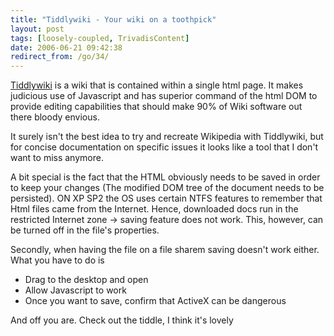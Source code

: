 ```yaml
---
title: "Tiddlywiki - Your wiki on a toothpick"
layout: post
tags: [loosely-coupled, TrivadisContent]
date: 2006-06-21 09:42:38
redirect_from: /go/34/
---
```


[Tiddlywiki](http://www.tiddlywiki.com/) is a wiki that is contained within a single html page. It makes judicious use of Javascript and has superior command of the html DOM to provide editing capabilities that should make 90% of Wiki software out there bloody envious.

It surely isn&#39;t the best idea to try and recreate Wikipedia with Tiddlywiki, but for concise documentation on specific issues it looks like a tool that I don&#39;t want to miss anymore.

A bit special is the fact that the HTML obviously needs to be saved in order to keep your changes (The modified DOM tree of the document needs to be persisted). ON XP SP2 the OS uses certain NTFS features to remember that Html files came from the Internet. Hence, downloaded docs run in the restricted Internet zone -&gt; saving feature does not work. This, however, can be turned off in the file&#39;s properties.

Secondly, when having the file on a file sharem saving doesn&#39;t work either. What you have to do is 

*   Drag to the desktop and open
*   Allow Javascript to work
*   Once you want to save, confirm that ActiveX can be dangerous

And off you are. Check out the tiddle, I think it&#39;s lovely
